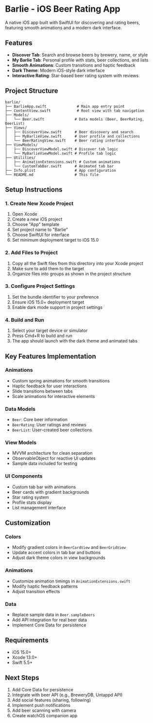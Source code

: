 # Barlie - iOS Beer Rating App

A native iOS app built with SwiftUI for discovering and rating beers, featuring smooth animations and a modern dark interface.

## Features

- **Discover Tab**: Search and browse beers by brewery, name, or style
- **My Barlie Tab**: Personal profile with stats, beer collections, and lists
- **Smooth Animations**: Custom transitions and haptic feedback
- **Dark Theme**: Modern iOS-style dark interface
- **Interactive Rating**: Star-based beer rating system with reviews

## Project Structure

```
barlie/
├── BarlieApp.swift              # Main app entry point
├── ContentView.swift            # Root view with tab navigation
├── Models/
│   └── Beer.swift              # Data models (Beer, BeerRating, BeerList)
├── Views/
│   ├── DiscoverView.swift      # Beer discovery and search
│   ├── MyBarlieView.swift      # User profile and collections
│   └── BeerRatingView.swift    # Beer rating interface
├── ViewModels/
│   ├── DiscoverViewModel.swift # Discover tab logic
│   └── MyBarlieViewModel.swift # Profile tab logic
├── Utilities/
│   ├── AnimationExtensions.swift # Custom animations
│   └── CustomTabBar.swift      # Animated tab bar
├── Info.plist                  # App configuration
└── README.md                   # This file
```

## Setup Instructions

### 1. Create New Xcode Project

1. Open Xcode
2. Create a new iOS project
3. Choose "App" template
4. Set project name to "Barlie"
5. Choose SwiftUI for interface
6. Set minimum deployment target to iOS 15.0

### 2. Add Files to Project

1. Copy all the Swift files from this directory into your Xcode project
2. Make sure to add them to the target
3. Organize files into groups as shown in the project structure

### 3. Configure Project Settings

1. Set the bundle identifier to your preference
2. Ensure iOS 15.0+ deployment target
3. Enable dark mode support in project settings

### 4. Build and Run

1. Select your target device or simulator
2. Press Cmd+R to build and run
3. The app should launch with the dark theme and animated tabs

## Key Features Implementation

### Animations
- Custom spring animations for smooth transitions
- Haptic feedback for user interactions
- Slide transitions between tabs
- Scale animations for interactive elements

### Data Models
- `Beer`: Core beer information
- `BeerRating`: User ratings and reviews
- `BeerList`: User-created beer collections

### View Models
- MVVM architecture for clean separation
- ObservableObject for reactive UI updates
- Sample data included for testing

### UI Components
- Custom tab bar with animations
- Beer cards with gradient backgrounds
- Star rating system
- Profile stats display
- List management interface

## Customization

### Colors
- Modify gradient colors in `BeerCardView` and `BeerGridView`
- Update accent colors in tab bar and buttons
- Adjust dark theme colors in view backgrounds

### Animations
- Customize animation timings in `AnimationExtensions.swift`
- Modify haptic feedback patterns
- Adjust transition effects

### Data
- Replace sample data in `Beer.sampleBeers`
- Add API integration for real beer data
- Implement Core Data for persistence

## Requirements

- iOS 15.0+
- Xcode 13.0+
- Swift 5.5+

## Next Steps

1. Add Core Data for persistence
2. Integrate with beer API (e.g., BreweryDB, Untappd API)
3. Add social features (sharing, following)
4. Implement push notifications
5. Add beer scanning with camera
6. Create watchOS companion app
